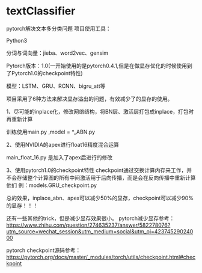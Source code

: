 # textClassifier
pytorch解决文本多分类问题
项目使用工具：

Python3

分词与词向量：jieba、word2vec、gensim

Pytorch版本：1.0(一开始使用的是pytorch0.4.1,但是在做显存优化的时候使用到了Pytorch1.0的checkpoint特性)

模型：LSTM、GRU、RCNN、bigru_att等

项目采用了6种方法来解决显存溢出的问题，有效减少了的显存的使用。

1、尽可能的inplace化，修改网络结构，将BN层、激活层打包成inplace，打包时再重新计算

训练使用main.py ,model = *_ABN.py

2、使用NVIDIA的apex进行float16精度混合运算  

main_float_16.py 是加入了apex后进行的修改

3、使用pytorch1.0的checkpoint特性
checkpoint通过交换计算内存来工作，并不会存储整个计算图的所有中间激活用于后向传播，而是会在反向传播中重新计算他们
例：models.GRU_checkpoint.py

总的效果，inplace_abn、apex可以减少50%的显存，checkpoint可以减少90%的显存！！！

还有一些其他的trick，但是减少显存效果很小。
pytorch减少显存参考：
https://www.zhihu.com/question/274635237/answer/582278076?utm_source=wechat_session&utm_medium=social&utm_oi=42374529024000

pytorch checkpoint源码参考：
https://pytorch.org/docs/master/_modules/torch/utils/checkpoint.html#checkpoint
